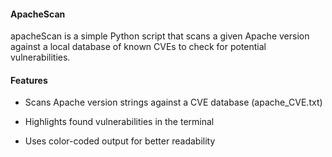 #### ApacheScan
apacheScan is a simple Python script that scans a given Apache version against a local database of known CVEs to check for potential vulnerabilities.

#### Features
- Scans Apache version strings against a CVE database (apache_CVE.txt)

- Highlights found vulnerabilities in the terminal

- Uses color-coded output for better readability